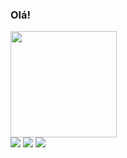 ### Olá!
 <div>
  <img height="170em" src="https://github-readme-stats.vercel.app/api/top-langs/?username=JooaoMS&layout=compact&langs_count=7&theme=black"/>
</div>
 <a href="https://instagram.com/joaoo.ms" target="_blank"><img src="https://img.shields.io/badge/-Instagram-%23E4405F?style=for-the-badge&logo=instagram&logoColor=white" target="_blank"></a>
<a href = "mailto:contato.joaoms@icloud.com"><img src="https://img.shields.io/badge/-Gmail-%23333?style=for-the-badge&logo=gmail&logoColor=white" target="_blank"></a>
  <a href="https://www.linkedin.com/in/jo%C3%A3o-vitor-moreira-7aba38226/" target="_blank"><img src="https://img.shields.io/badge/-LinkedIn-%230077B5?style=for-the-badge&logo=linkedin&logoColor=white" target="_blank"></a> 
